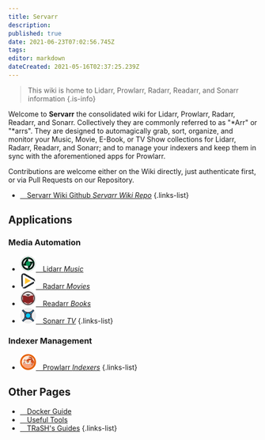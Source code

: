 ```yaml
---
title: Servarr
description: 
published: true
date: 2021-06-23T07:02:56.745Z
tags: 
editor: markdown
dateCreated: 2021-05-16T02:37:25.239Z
---
```


> This wiki is home to Lidarr, Prowlarr, Radarr, Readarr, and Sonarr information
{.is-info}

Welcome to **Servarr** the consolidated wiki for Lidarr, Prowlarr, Radarr, Readarr, and Sonarr. Collectively they are commonly referred to as "*Arr" or "*arrs". They are designed to automagically grab, sort, organize, and monitor your Music, Movie, E-Book, or TV Show collections for Lidarr, Radarr, Readarr, and Sonarr; and to manage your indexers and keep them in sync with the aforementioned apps for Prowlarr.

Contributions are welcome either on the Wiki directly, just authenticate first, or via Pull Requests on our Repository.

- [<i class="fab fa-github"></i>&emsp;Servarr Wiki Github *Servarr Wiki Repo*](https://github.com/Servarr/Wiki)
{.links-list}

## Applications
### Media Automation

- [![32.png](/assets/lidarr/logos/32.png)&emsp;Lidarr *Music*](/lidarr)
- [![32.png](/assets/radarr/logos/32.png)&emsp;Radarr *Movies*](/radarr)
- [![32.png](/assets/readarr/logos/32.png)&emsp;Readarr *Books*](/readarr)
- [![32.png](/assets/sonarr/logos/32.png)&emsp;Sonarr *TV*](/sonarr)
{.links-list}

### Indexer Management

- [![32.png](/assets/prowlarr/logos/32.png)&emsp;Prowlarr *Indexers*](/prowlarr)
{.links-list}

## Other Pages

- [<i class="fab fa-docker"></i>&emsp;Docker Guide](/docker-guide)
- [<i class="fas fa-tools"></i>&emsp;Useful Tools](/useful-tools)
- [<i class="fas fa-trash-alt"></i>&emsp;TRaSH's Guides](https://trash-guides.info/)
{.links-list}
